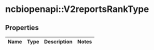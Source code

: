 # ncbiopenapi::V2reportsRankType


## Properties
Name | Type | Description | Notes
------------ | ------------- | ------------- | -------------


